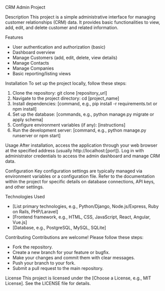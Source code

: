 CRM Admin Project

Description
This project is a simple administrative interface for managing customer relationships (CRM) data. It provides basic functionalities to view, add, edit, and delete customer and related information.

Features
- User authentication and authorization (basic)
- Dashboard overview
- Manage Customers (add, edit, delete, view details)
- Manage Contacts
- Manage Companies
- Basic reporting/listing views

Installation
To set up the project locally, follow these steps:
1. Clone the repository: git clone [repository_url]
2. Navigate to the project directory: cd [project_name]
3. Install dependencies: [command, e.g., pip install -r requirements.txt or npm install]
4. Set up the database: [commands, e.g., python manage.py migrate or apply schema]
5. Configure environment variables (if any): [instructions]
6. Run the development server: [command, e.g., python manage.py runserver or npm start]

Usage
After installation, access the application through your web browser at the specified address (usually http://localhost:[port]). Log in with administrator credentials to access the admin dashboard and manage CRM data.

Configuration
Key configuration settings are typically managed via environment variables or a configuration file. Refer to the documentation within the project for specific details on database connections, API keys, and other settings.

Technologies Used
- [List primary technologies, e.g., Python/Django, Node.js/Express, Ruby on Rails, PHP/Laravel]
- [Frontend framework, e.g., HTML, CSS, JavaScript, React, Angular, Vue.js]
- [Database, e.g., PostgreSQL, MySQL, SQLite]

Contributing
Contributions are welcome! Please follow these steps:
- Fork the repository.
- Create a new branch for your feature or bugfix.
- Make your changes and commit them with clear messages.
- Push your branch to your fork.
- Submit a pull request to the main repository.

License
This project is licensed under the [Choose a License, e.g., MIT License]. See the LICENSE file for details.